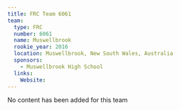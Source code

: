 ```yaml
---
title: FRC Team 6061
team:
  type: FRC
  number: 6061
  name: Muswellbrook
  rookie_year: 2016
  location: Muswellbrook, New South Wales, Australia
  sponsors:
    - Muswellbrook High School
  links:
    Website: 
---
```

No content has been added for this team